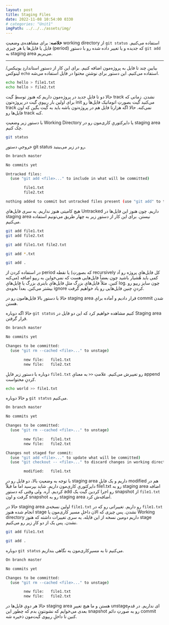 ```yaml
---
layout: post
title: Staging Files
date: 2022-11-08 10:54:00 0330
# categories: "Unit1"
imgPath: ../../../assets/img/
---
```


**خلاصه**:‌ برای مشاهده‌ی وضعیتِ working directory از `git status` استفاده می‌کنیم. فایل یا فایل‌ها یا هر چیزی (period) که جدیده و یا تغییر داده شده رو با دستورِ `git add` به staging area می‌بریم.

---

بیایین چند تا فایل به پروژه‌مون اضافه کنیم. برای این کار از دستورِ استانداردِ یونیکس/لینوکس `echo` استفاده می‌کنیم. این دستور برای نوشتنِ محتوا در فایل استفاده می‌شه. 

```bash
echo hello > file1.txt
echo hello > file2.txt
```

حالا دو تا فایلِ جدید در پروژه‌مون داریم که هنوز توسطِ‌ گیت track نشدن. زمانی که برای اولین بار ریپویِ گیت  در پروژه‌تون init می‌کنید گیت بصورتِ اتوماتیک فایل‌ها رو track نمی‌کنه. حالا اگه هزارتا فایل هم در پروژه‌تون باشه باید به گیت بگین که اون فایل‌ها رو track کنه. 

با دستورِ زیر وضعیتِ Working Directory یا دایرکتوریِ کاری‌مون رو در staging area چک کنیم. 

```bash
git status
```

خروجیِ دستورِ git status رو در زیر می‌بینید.

```bash
On branch master

No commits yet

Untracked files:
  (use "git add <file>..." to include in what will be committed)

        file1.txt
        file2.txt

nothing added to commit but untracked files present (use "git add" to track)
```

هیچ کامیتی هنوز نداریم. یه سری فایل‌هایِ Untracked داریم. چون هنوز این فایل‌ها در staging area نیستن. برای این کار از دستورِ زیر به چهار طریق می‌تونیم استفاده می‌کنیم.

```bash
git add file1.txt
git add file2.txt
```

```bash
git add file1.txt file2.txt
```

```bash
git add *.txt
```

```bash
git add .
```

در استفاده کردن از period یا نقطه (که بصورتِ recursively کل فایل‌هایِ‌ پروژه رو اَد می‌کنه) کمی باید هُشیار باشید چون بعضاً فایل‌هایی هست که نمی‌خواین به ریپو اضافه کنین. مثلاً فایل‌هایِ بزرگ مثلِ فایل‌هایِ باینری بزرگ یا فایل‌هایِ log. چون سایز ریپو رو بیشتر می‌کنن. بعداً نحوه‌ی ignore کردنِ چنین فایل‌هایی رو یاد خواهیم گرفت.

حالا با دستورِ بالا فایل‌هامون رو در staging area قرار دادیم و آماده برایِ commit شدن هستن. 

حالا اگه دوباره `git status` کنیم مشاهده‌ خواهیم کرد که این دو فایل در Staging area قرار گرفتن.

```bash
On branch master

No commits yet

Changes to be committed:
  (use "git rm --cached <file>..." to unstage)

        new file:   file1.txt
        new file:   file2.txt
```

دوباره با دستورِ زیر فایلِ `file1.txt` رو تغییرش می‌کنیم. علامتِ `<<` به معنایِ append کردنِ محتواست.

```bash
echo world >> file1.txt
```

و حالا دوباره `git status` می‌کنیم.

```bash
On branch master

No commits yet

Changes to be committed:
  (use "git rm --cached <file>..." to unstage)

        new file:   file1.txt
        new file:   file2.txt

Changes not staged for commit:
  (use "git add <file>..." to update what will be committed)
  (use "git checkout -- <file>..." to discard changes in working directory)

        modified:   file1.txt
```

با توجه به وضعیتِ بالا، دو فایل رو در staging area داریم و یک فایلِ modified هم در دایرکتوریِ کاری‌مون داریم. شاید بپرسید اما ما قبلاً file1.txt رو به staging area اضافه کردیم. آره. ولی وقتی که دستورِ add رو اجرا کردین گیت یک snapshot از `file1.txt` گرفت و اون snapshot رو به staging area اضافه‌ش کرد. 

حالا در staging area اولین نسخه‌ی `file1.txt` رو داریم. تغییراتی رو که در `file1.txt` انجام شده هنوز stage نشدن. پس چیزی که الان داخلِ مسیر‌ کاری‌مون یا Working directory داریم دومین نسخه از این فایله. یه سری تغییرات داشته که هنوز stage نشدن. پس یک از دو کارِ زیر رو می‌کنیم.

```bash
git add file1.txt
```

```bash
git add .
```

دوباره `git status` می‌کنیم تا به مسیرِکاری‌مون یه نگاهی بندازیم.

```bash
On branch master

No commits yet

Changes to be committed:
  (use "git rm --cached <file>..." to unstage)

        new file:   file1.txt
        new file:   file2.txt
```

حالا هر دویِ فایل‌ها در staging area هستن و ما هیچ تغییرِ unstageای نداریم. در قدمِ بعدی می‌خوایم که نشونتون بدم که چطور این snapshot رو به صورتِ‌ دائم commit کنین تا داخلِ ریپوی گیت‌مون ذخیره شه.